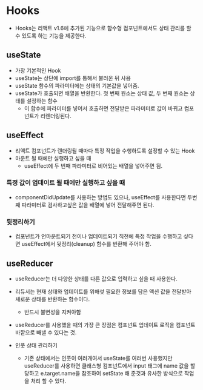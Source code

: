 # Hooks
- Hooks는 리액트 v1.6에 추가된 기능으로 함수형 컴포넌트에서도 상태 관리를 할 수 있도록 하는 기능을 제공한다.

## useState
- 가장 기본적인 Hook
- useState는 상단에 import를 통해서 불러온 뒤 사용
- useState 함수의 파라미터에는 상태의 기본값을 넣어줌.
- useState가 호출되면 배열을 반환한다. 첫 번째 원소는 상태 값, 두 번째 원소는 상태를 설정하는 함수
  - 이 함수에 파라미터를 넣어서 호출하면 전달받은 파라미터로 값이 바뀌고 컴포넌트가 리렌더링된다.

## useEffect
- 리액트 컴포넌트가 렌더링될 때마다 특정 작업을 수행하도록 설정할 수 있는 Hook
- 마운트 될 때에만 실행하고 싶을 때
  - useEffect에 두 번째 파라미터로 비어있는 배열을 넣어주면 됨.

### 특정 값이 업데이트 될 때에만 실행하고 싶을 때
- componentDidUpdate를 사용하는 방법도 있으나, useEffect를 사용한다면 두번째 파라미터로 검사하고싶은 값을 배열에 넣어 전달해주면 된다.

### 뒷정리하기
- 컴포넌트가 언마운트되기 전이나 업데이트되기 직전에 특정 작업을 수행하고 싶다면 useEffect에서 뒷정리(cleanup) 함수를 반환해 주어야 함.

## useReducer
- useReducer는 더 다양한 상태를 다른 값으로 입력하고 싶을 때 사용한다.
- 리듀서는 현재 상태와 업데이트를 위해섲 필요한 정보를 담은 액션 값을 전달받아 새로운 상태를 반환하는 함수이다.
  - 반드시 불변성을 지켜야함
- useReducer를 사용했을 때의 가장 큰 장점은 컴포넌트 업데이트 로직을 컴포넌트 바깥으로 빼낼 수 있다는 것.

- 인풋 상태 관리하기
  - 기존 상태에서는 인풋이 여러개여서 useState를 여러번 사용했지만 useReducer를 사용하면 클래스형 컴포넌트에서 input 태그에 name 값을 할당하고 e.target.name을 참조하여 setState 해 준것과 유사한 방식으로 작업을 처리 할 수 있다.

